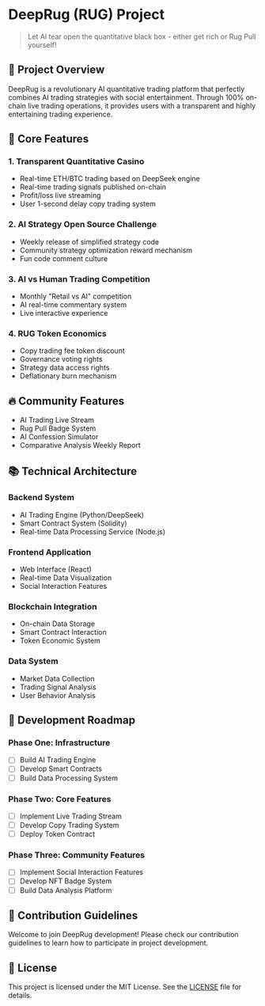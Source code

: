 # DeepRug (RUG) Project

> Let AI tear open the quantitative black box - either get rich or Rug Pull yourself!

## 🚀 Project Overview

DeepRug is a revolutionary AI quantitative trading platform that perfectly combines AI trading strategies with social entertainment. Through 100% on-chain live trading operations, it provides users with a transparent and highly entertaining trading experience.

## 🌟 Core Features

### 1. Transparent Quantitative Casino
- Real-time ETH/BTC trading based on DeepSeek engine
- Real-time trading signals published on-chain
- Profit/loss live streaming
- User 1-second delay copy trading system

### 2. AI Strategy Open Source Challenge
- Weekly release of simplified strategy code
- Community strategy optimization reward mechanism
- Fun code comment culture

### 3. AI vs Human Trading Competition
- Monthly "Retail vs AI" competition
- AI real-time commentary system
- Live interactive experience

### 4. RUG Token Economics
- Copy trading fee token discount
- Governance voting rights
- Strategy data access rights
- Deflationary burn mechanism

## 🔥 Community Features
- AI Trading Live Stream
- Rug Pull Badge System
- AI Confession Simulator
- Comparative Analysis Weekly Report

## 📚 Technical Architecture

### Backend System
- AI Trading Engine (Python/DeepSeek)
- Smart Contract System (Solidity)
- Real-time Data Processing Service (Node.js)

### Frontend Application
- Web Interface (React)
- Real-time Data Visualization
- Social Interaction Features

### Blockchain Integration
- On-chain Data Storage
- Smart Contract Interaction
- Token Economic System

### Data System
- Market Data Collection
- Trading Signal Analysis
- User Behavior Analysis

## 🚀 Development Roadmap

### Phase One: Infrastructure
- [ ] Build AI Trading Engine
- [ ] Develop Smart Contracts
- [ ] Build Data Processing System

### Phase Two: Core Features
- [ ] Implement Live Trading Stream
- [ ] Develop Copy Trading System
- [ ] Deploy Token Contract

### Phase Three: Community Features
- [ ] Implement Social Interaction Features
- [ ] Develop NFT Badge System
- [ ] Build Data Analysis Platform

## 📝 Contribution Guidelines

Welcome to join DeepRug development! Please check our contribution guidelines to learn how to participate in project development.

## 📄 License

This project is licensed under the MIT License. See the [LICENSE](LICENSE) file for details.